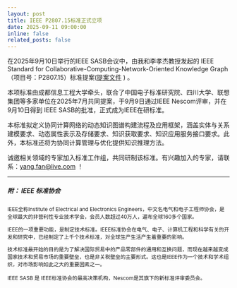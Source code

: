 ```yaml
---
layout: post
title: IEEE P2807.15标准正式立项
date: 2025-09-11 09:00:00
inline: false
related_posts: false
---
```


在2025年9月10日举行的IEEE SASB会议中，由我和李孝杰教授发起的 IEEE Standard for Collaborative-Computing-Network-Oriented Knowledge Graph（项目号：P2807.15）标准提案([提案文件](https://phanyoung.github.io/assets/pdf/P2807.15_PAR.pdf) ) 。

本项标准由成都信息工程大学牵头，联合了中国电子标准研究院、四川大学、联想集团等多家单位在2025年7月共同提案，于9月9日通过IEEE Nescom评审，并在9月10日得到 IEEE SASB的批准，正式成为IEEE在研标准。

本标准拟定义协同计算网络的动态知识图谱构建流程及应用框架，涵盖实体与关系建模要求、动态属性表示及存储要求、知识获取要求、知识应用服务接口要求。此外，本标准还将为协同计算管理与优化提供知识推理方法。

诚邀相关领域的专家加入标准工作组，共同研制该标准。有兴趣加入的专家，请联系：yang.fan@live.com ！

---------

##### 附： IEEE 标准协会
<small>

IEEE全称Institute of Electrical and Electronics Engineers，中文名电气和电子工程师协会，是全球最大的非营利性专业技术学会，会员人数超过40万人，遍布全球160多个国家。

IEEE的一项重要功能，是制定技术标准。IEEE标准协会在电气、电子、计算机工程和科学有关的开发和研究中，已经制定了上千个技术标准，对全球生产生活产生着重要的影响。

技术标准最开始的目的是为了解决国际贸易中的产品零部件的通用和互换问题，而现在越来越变成国家技术和贸易市场的重要壁垒，也是非关税壁垒的主要形式。这也是IEEE作为一个技术和学术组织，对市场影响如此之大的重要因素之一。

IEEE SASB 是 IEEE标准协会的最高决策机构，Nescom是其旗下的新标准评审委员会。
</small>

